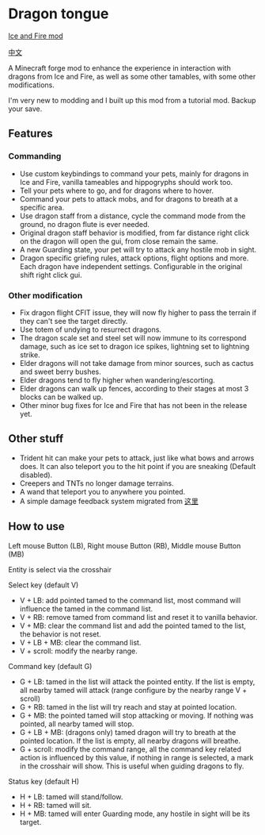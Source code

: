 Dragon tongue
=============

[Ice and Fire mod](https://github.com/AlexModGuy/Ice_and_Fire)

[中文](https://github.com/quinnfrost/dragontongue/blob/master/README_CN.md)

A Minecraft forge mod to enhance the experience in interaction with dragons from Ice and Fire, as well as some other
tamables, with some other modifications.

I'm very new to modding and I built up this mod from a tutorial mod. Backup your save.

Features
--------

### Commanding
- Use custom keybindings to command your pets, mainly for dragons in Ice and Fire, vanilla tameables and hippogryphs should work too.
- Tell your pets where to go, and for dragons where to hover.
- Command your pets to attack mobs, and for dragons to breath at a specific area.
- Use dragon staff from a distance, cycle the command mode from the ground, no dragon flute is ever needed.
- Original dragon staff behavior is modified, from far distance right click on the dragon will open the gui, from close remain the same.
- A new Guarding state, your pet will try to attack any hostile mob in sight.
- Dragon specific griefing rules, attack options, flight options and more. Each dragon have independent settings. Configurable in the original shift right click gui.

### Other modification
- Fix dragon flight CFIT issue, they will now fly higher to pass the terrain if they can't see the target directly.
- Use totem of undying to resurrect dragons.
- The dragon scale set and steel set will now immune to its correspond damage, such as ice set to dragon ice spikes, lightning set to lightning strike.
- Elder dragons will not take damage from minor sources, such as cactus and sweet berry bushes.
- Elder dragons tend to fly higher when wandering/escorting.
- Elder dragons can walk up fences, according to their stages at most 3 blocks can be walked up.
- Other minor bug fixes for Ice and Fire that has not been in the release yet.

Other stuff
-----------

- Trident hit can make your pets to attack, just like what bows and arrows does. It can also teleport you to the hit
point if you are sneaking (Default disabled).
- Creepers and TNTs no longer damage terrains.
- A wand that teleport you to anywhere you pointed.
- A simple damage feedback system migrated from [这里](https://www.mcbbs.net/forum.php?mod=viewthread&tid=795249)

How to use
----------

Left mouse Button (LB), Right mouse Button (RB), Middle mouse Button (MB)

Entity is select via the crosshair

Select key (default V)
- V + LB: add pointed tamed to the command list, most command will influence the tamed in the command list.
- V + RB: remove tamed from command list and reset it to vanilla behavior.
- V + MB: clear the command list and add the pointed tamed to the list, the behavior is not reset.
- V + LB + MB: clear the command list.
- V + scroll: modify the nearby range.

Command key (default G)
- G + LB: tamed in the list will attack the pointed entity. If the list is empty, all nearby tamed will attack (range configure by the nearby range V + scroll)
- G + RB: tamed in the list will try reach and stay at pointed location.
- G + MB: the pointed tamed will stop attacking or moving. If nothing was pointed, all nearby tamed will stop.
- G + LB + MB: (dragons only) tamed dragon will try to breath at the pointed location. If the list is empty, all nearby dragons will breathe.
- G + scroll: modify the command range, all the command key related action is influenced by this value, if nothing in range is selected, a mark in the crosshair will show. This is useful when guiding dragons to fly.

Status key (default H)
- H + LB: tamed will stand/follow.
- H + RB: tamed will sit.
- H + MB: tamed will enter Guarding mode, any hostile in sight will be its target.
